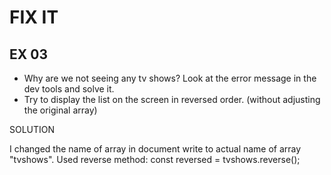 # FIX IT
## EX 03
* Why are we not seeing any tv shows? 
  Look at the error message in the dev tools 
  and solve it.
* Try to display the list on the screen in 
  reversed order. (without adjusting the original array)
  
SOLUTION

I changed the name of array in document write
to actual name of array "tvshows". Used reverse method:
const reversed = tvshows.reverse();
